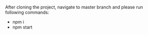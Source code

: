 After cloning the project, navigate to master branch and please run following commands:
- npm i
- npm start
